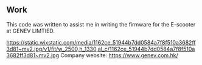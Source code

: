 ## Work

This code was written to assist me in writing the firmware for the E-scooter at GENEV LIMTIED.

https://static.wixstatic.com/media/1162ce_51944b7dd0584a7f8f510a3682ff3d81~mv2.jpg/v1/fit/w_2500,h_1330,al_c/1162ce_51944b7dd0584a7f8f510a3682ff3d81~mv2.jpg
Company website: https://www.genev.com.hk/

